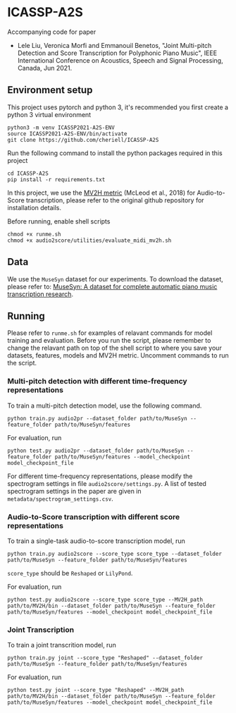 # ICASSP-A2S

Accompanying code for paper

- Lele Liu, Veronica Morfi and Emmanouil Benetos, "Joint Multi-pitch Detection and Score Transcription for Polyphonic Piano Music", IEEE International Conference on Acoustics, Speech and Signal Processing, Canada, Jun 2021.

## Environment setup

This project uses pytorch and python 3, it's recommended you first create a python 3 virtual environment

    python3 -m venv ICASSP2021-A2S-ENV
    source ICASSP2021-A2S-ENV/bin/activate
    git clone https://github.com/cheriell/ICASSP-A2S

Run the following command to install the python packages required in this project

    cd ICASSP-A2S
    pip install -r requirements.txt

In this project, we use the [MV2H metric](https://github.com/apmcleod/MV2H) (McLeod et al., 2018) for Audio-to-Score transcription, please refer to the original github repository for installation details.

Before running, enable shell scripts

    chmod +x runme.sh
    chmod +x audio2score/utilities/evaluate_midi_mv2h.sh 

## Data

We use the `MuseSyn` dataset for our experiments. To download the dataset, please refer to: [MuseSyn: A dataset for complete automatic piano music transcription research](https://zenodo.org/record/4527460).

## Running

Please refer to `runme.sh` for examples of relavant commands for model training and evaluation. Before you run the script, please remember to change the relavant path on top of the shell script to where you save your datasets, features, models and MV2H metric. Uncomment commands to run the script.

### Multi-pitch detection with different time-frequency representations

To train a multi-pitch detection model, use the following command.

    python train.py audio2pr --dataset_folder path/to/MuseSyn --feature_folder path/to/MuseSyn/features

For evaluation, run

    python test.py audio2pr --dataset_folder path/to/MuseSyn --feature_folder path/to/MuseSyn/features --model_checkpoint model_checkpoint_file

For different time-frequency representations, please modify the spectrogram settings in file `audio2score/settings.py`. A list of tested spectrogram settings in the paper are given in `metadata/spectrogram_settings.csv`.

### Audio-to-Score transcription with different score representations

To train a single-task audio-to-score transcription model, run

    python train.py audio2score --score_type score_type --dataset_folder path/to/MuseSyn --feature_folder path/to/MuseSyn/features

`score_type` should be `Reshaped` or `LilyPond`.

For evaluation, run

    python test.py audio2score --score_type score_type --MV2H_path path/to/MV2H/bin --dataset_folder path/to/MuseSyn --feature_folder path/to/MuseSyn/features --model_checkpoint model_checkpoint_file

### Joint Transcription

To train a joint transcrition model, run

    python train.py joint --score_type "Reshaped" --dataset_folder path/to/MuseSyn --feature_folder path/to/MuseSyn/features

For evaluation, run

    python test.py joint --score_type "Reshaped" --MV2H_path path/to/MV2H/bin --dataset_folder path/to/MuseSyn --feature_folder path/to/MuseSyn/features --model_checkpoint model_checkpoint_file
